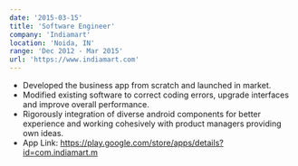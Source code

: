 ```yaml
---
date: '2015-03-15'
title: 'Software Engineer'
company: 'Indiamart'
location: 'Noida, IN'
range: 'Dec 2012 - Mar 2015'
url: 'https://www.indiamart.com'
---
```


- Developed the business app from scratch and launched in market.
- Modified existing software to correct coding errors, upgrade interfaces and improve overall performance.
- Rigorously integration of diverse android components for better experience and working cohesively with product managers providing own ideas.
- App Link: https://play.google.com/store/apps/details?id=com.indiamart.m
